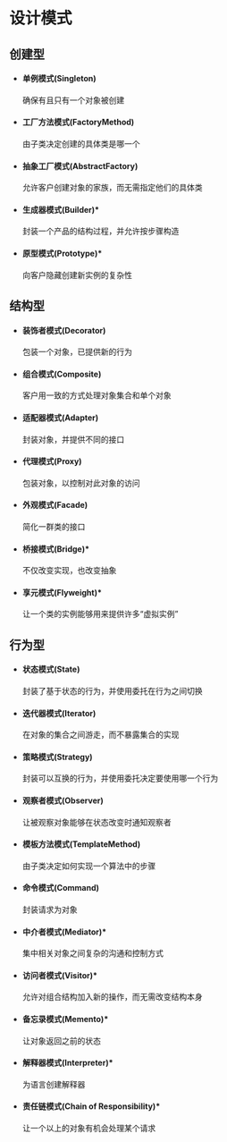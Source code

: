 # 设计模式
## 创建型
* #### 单例模式(Singleton)
  确保有且只有一个对象被创建
* #### 工厂方法模式(FactoryMethod)
  由子类决定创建的具体类是哪一个
* #### 抽象工厂模式(AbstractFactory)
  允许客户创建对象的家族，而无需指定他们的具体类
* #### 生成器模式(Builder)*
  封装一个产品的结构过程，并允许按步骤构造
* #### 原型模式(Prototype)*
  向客户隐藏创建新实例的复杂性
## 结构型
* #### 装饰者模式(Decorator) 
  包装一个对象，已提供新的行为 
* #### 组合模式(Composite)
  客户用一致的方式处理对象集合和单个对象
* #### 适配器模式(Adapter)
  封装对象，并提供不同的接口
* #### 代理模式(Proxy)
  包装对象，以控制对此对象的访问
* #### 外观模式(Facade)
  简化一群类的接口
* #### 桥接模式(Bridge)*
  不仅改变实现，也改变抽象
* #### 享元模式(Flyweight)*
  让一个类的实例能够用来提供许多“虚拟实例”
## 行为型
* #### 状态模式(State)
  封装了基于状态的行为，并使用委托在行为之间切换
* #### 迭代器模式(Iterator)
  在对象的集合之间游走，而不暴露集合的实现
* #### 策略模式(Strategy)
  封装可以互换的行为，并使用委托决定要使用哪一个行为
* #### 观察者模式(Observer)
  让被观察对象能够在状态改变时通知观察者
* #### 模板方法模式(TemplateMethod)
  由子类决定如何实现一个算法中的步骤
* #### 命令模式(Command)
  封装请求为对象
* #### 中介者模式(Mediator)*
  集中相关对象之间复杂的沟通和控制方式
* #### 访问者模式(Visitor)*
  允许对组合结构加入新的操作，而无需改变结构本身
* #### 备忘录模式(Memento)*
  让对象返回之前的状态
* #### 解释器模式(Interpreter)*
  为语言创建解释器
* #### 责任链模式(Chain of Responsibility)*
  让一个以上的对象有机会处理某个请求
